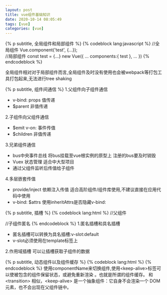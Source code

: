 ```yaml
---
layout: post
title: vue组件基础知识
date: 2020-10-14 08:05:49
tags: [vue]
categories: [vue]
---
```


{% p subtitle, 全局组件和局部组件 %}
{% codeblock lang:javascript %}
//全局组件
Vue.component('test', {...});  
//局部组件
const test = {...}
new Vue({
  ...
  components:{
    test
  },
  ...
})
{% endcodeblock %}

全局组件相对对于局部组件而言,全局组件及时没有使用也会被webpack等打包工具打包起来,无法进行tree shaking

{% p subtitle, 组件间通信 %}
1.父组件向子组件通信

- v-bind: props 值传递
- $parent 非值传递

2.子组件向父组件通信

- $emit v-on: 事件传值
- $children 非值传递

3.兄弟组件通信

- bus中央事件总线 将bus挂载至vue根实例的原型上 注册的bus要及时销毁
- Vuex 状态管理 适合中大型项目
- 通过父组件监听后传值给子组件

4.多层嵌套传值

- provide/inject 依赖注入传值 适合高阶组件/组件库使用,不建议直接在应用代码中使用
- v-bind: $attrs 使用inheritAttrs是否隐藏v-bind:

{% p subtitle, 插槽 %}
{% codeblock lang:html %}
//父组件
<template>
  <child>
    <template v-slot:footer="slotVal">
      <p> footer </p>
    </template>
  </child>
</template>

//子组件匿名
<template>
  <slot name="footer" :slotVal="slotVal"><slot>
</template>
{% endcodeblock %}
1.匿名插槽和具名插槽

- 匿名插槽可以转换为具名插槽:v-slot:default
- v-slot必须使用在template标签上

2.作用域插槽
可以让插槽获取子组件的数据

{% p subtitle, 动态组件以及组件缓存 %}
{% codeblock lang:html %}
<keep-alive>
  <component :is="componentName"></components>
</keep-alive>
{% endcodeblock %}
使用componentName来切换组件,使用\<keep-alive>标签可以使被包含的组件保留状态，或避免重新渲染 。也就是所谓的组件缓存。
和 \<transition> 相似，\<keep-alive> 是一个抽象组件：它自身不会渲染一个 DOM 元素，也不会出现在父组件链中。
